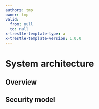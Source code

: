 ```yaml
---
authors: tmp
owner: tmp
valid:
  from: null
  to: null
x-trestle-template-type: a
x-trestle-template-version: 1.0.0
---
```

# System architecture

## Overview

## Security model
